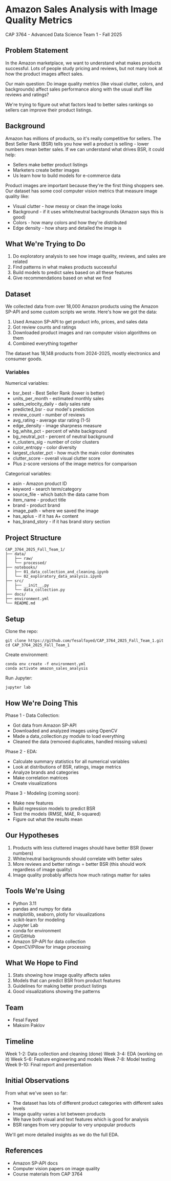 # Amazon Sales Analysis with Image Quality Metrics

CAP 3764 - Advanced Data Science
Team 1 - Fall 2025

## Problem Statement

In the Amazon marketplace, we want to understand what makes products successful. Lots of people study pricing and reviews, but not many look at how the product images affect sales.

Our main question: Do image quality metrics (like visual clutter, colors, and backgrounds) affect sales performance along with the usual stuff like reviews and ratings?

We're trying to figure out what factors lead to better sales rankings so sellers can improve their product listings.

## Background

Amazon has millions of products, so it's really competitive for sellers. The Best Seller Rank (BSR) tells you how well a product is selling - lower numbers mean better sales. If we can understand what drives BSR, it could help:

- Sellers make better product listings
- Marketers create better images
- Us learn how to build models for e-commerce data

Product images are important because they're the first thing shoppers see. Our dataset has some cool computer vision metrics that measure image quality like:

- Visual clutter - how messy or clean the image looks
- Background - if it uses white/neutral backgrounds (Amazon says this is good)
- Colors - how many colors and how they're distributed
- Edge density - how sharp and detailed the image is

## What We're Trying to Do

1. Do exploratory analysis to see how image quality, reviews, and sales are related
2. Find patterns in what makes products successful
3. Build models to predict sales based on all these features
4. Give recommendations based on what we find

## Dataset

We collected data from over 18,000 Amazon products using the Amazon SP-API and some custom scripts we wrote. Here's how we got the data:

1. Used Amazon SP-API to get product info, prices, and sales data
2. Got review counts and ratings
3. Downloaded product images and ran computer vision algorithms on them
4. Combined everything together

The dataset has 18,148 products from 2024-2025, mostly electronics and consumer goods.

### Variables

Numerical variables:
- bsr_best - Best Seller Rank (lower is better)
- units_per_month - estimated monthly sales
- sales_velocity_daily - daily sales rate
- predicted_bsr - our model's prediction
- review_count - number of reviews
- avg_rating - average star rating (1-5)
- edge_density - image sharpness measure
- bg_white_pct - percent of white background
- bg_neutral_pct - percent of neutral background
- n_clusters_sig - number of color clusters
- color_entropy - color diversity
- largest_cluster_pct - how much the main color dominates
- clutter_score - overall visual clutter score
- Plus z-score versions of the image metrics for comparison

Categorical variables:
- asin - Amazon product ID
- keyword - search term/category
- source_file - which batch the data came from
- item_name - product title
- brand - product brand
- image_path - where we saved the image
- has_aplus - if it has A+ content
- has_brand_story - if it has brand story section

## Project Structure

```
CAP_3764_2025_Fall_Team_1/
├── data/
│   ├── raw/
│   └── processed/
├── notebooks/
│   ├── 01_data_collection_and_cleaning.ipynb
│   └── 02_exploratory_data_analysis.ipynb
├── src/
│   ├── __init__.py
│   └── data_collection.py
├── docs/
├── environment.yml
└── README.md
```

## Setup

Clone the repo:
```
git clone https://github.com/fesalfayed/CAP_3764_2025_Fall_Team_1.git
cd CAP_3764_2025_Fall_Team_1
```

Create environment:
```
conda env create -f environment.yml
conda activate amazon_sales_analysis
```

Run Jupyter:
```
jupyter lab
```

## How We're Doing This

Phase 1 - Data Collection:
- Got data from Amazon SP-API
- Downloaded and analyzed images using OpenCV
- Made a data_collection.py module to load everything
- Cleaned the data (removed duplicates, handled missing values)

Phase 2 - EDA:
- Calculate summary statistics for all numerical variables
- Look at distributions of BSR, ratings, image metrics
- Analyze brands and categories
- Make correlation matrices
- Create visualizations

Phase 3 - Modeling (coming soon):
- Make new features
- Build regression models to predict BSR
- Test the models (RMSE, MAE, R-squared)
- Figure out what the results mean

## Our Hypotheses

1. Products with less cluttered images should have better BSR (lower numbers)
2. White/neutral backgrounds should correlate with better sales
3. More reviews and better ratings = better BSR (this should work regardless of image quality)
4. Image quality probably affects how much ratings matter for sales

## Tools We're Using

- Python 3.11
- pandas and numpy for data
- matplotlib, seaborn, plotly for visualizations
- scikit-learn for modeling
- Jupyter Lab
- conda for environment
- Git/GitHub
- Amazon SP-API for data collection
- OpenCV/Pillow for image processing

## What We Hope to Find

1. Stats showing how image quality affects sales
2. Models that can predict BSR from product features
3. Guidelines for making better product listings
4. Good visualizations showing the patterns

## Team

- Fesal Fayed
- Maksim Paklov

## Timeline

Week 1-2: Data collection and cleaning (done)
Week 3-4: EDA (working on it)
Week 5-6: Feature engineering and models
Week 7-8: Model testing
Week 9-10: Final report and presentation

## Initial Observations

From what we've seen so far:
- The dataset has lots of different product categories with different sales levels
- Image quality varies a lot between products
- We have both visual and text features which is good for analysis
- BSR ranges from very popular to very unpopular products

We'll get more detailed insights as we do the full EDA.

## References

- Amazon SP-API docs
- Computer vision papers on image quality
- Course materials from CAP 3764
